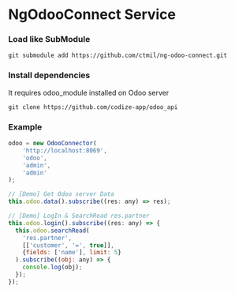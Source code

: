 # NgOdooConnect Service

### Load like SubModule

```
git submodule add https://github.com/ctmil/ng-odoo-connect.git
```

### Install dependencies

It requires odoo_module installed on Odoo server

```
git clone https://github.com/codize-app/odoo_api
```

### Example

```javascript
odoo = new OdooConnector(
    'http://localhost:8069',
    'odoo',
    'admin',
    'admin'
);
```

```javascript
// [Demo] Get Odoo server Data
this.odoo.data().subscribe((res: any) => res);

// [Demo] LogIn & SearchRead res.partner
this.odoo.login().subscribe((res: any) => {
  this.odoo.searchRead(
    'res.partner',
    [['customer', '=', true]],
    {fields: ['name'], limit: 5}
  ).subscribe((obj: any) => {
    console.log(obj);
  });
});
```
